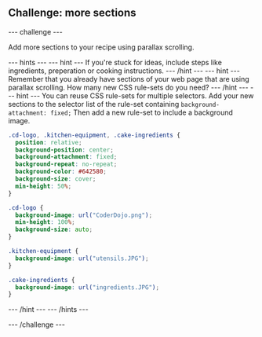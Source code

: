 ## Challenge: more sections

--- challenge ---

Add more sections to your recipe using parallax scrolling.

--- hints ---
--- hint ---
If you're stuck for ideas, include steps like ingredients, preperation or cooking instructions.
--- /hint ---
--- hint ---
Remember that you already have sections of your web page that are using parallax scrolling. How many new CSS rule-sets do you need?
--- /hint ---
--- hint ---
You can reuse CSS rule-sets for multiple selectors. Add your new sections to the selector list of the rule-set containing ```background-attachment: fixed;```
Then add a new rule-set to include a background image.
```css
.cd-logo, .kitchen-equipment, .cake-ingredients {
  position: relative;
  background-position: center;
  background-attachment: fixed;
  background-repeat: no-repeat;
  background-color: #642580;
  background-size: cover;
  min-height: 50%;
}

.cd-logo {
  background-image: url("CoderDojo.png");
  min-height: 100%;
  background-size: auto;
}

.kitchen-equipment {
  background-image: url("utensils.JPG");
}

.cake-ingredients {
  background-image: url("ingredients.JPG");
}
```
--- /hint ---
--- /hints ---

--- /challenge ---